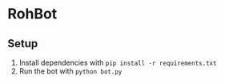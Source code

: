 # RohBot

## Setup
1. Install dependencies with `pip install -r requirements.txt`
2. Run the bot with `python bot.py`